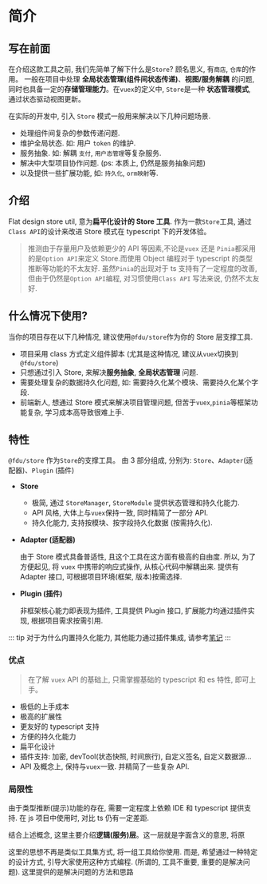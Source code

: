 # 简介

## 写在前面

在介绍这款工具之前, 我们先简单了解下什么是`Store`? 顾名思义, 有`商店`, `仓库`的作用。 一般在项目中处理 **全局状态管理(组件间状态传递)**、**视图/服务解耦** 的问题, 同时也具备一定的**存储管理能力**。在`vuex`的定义中, `Store`是一种 **状态管理模式**, 通过状态驱动视图更新。

在实际的开发中, 引入 `Store` 模式一般用来解决以下几种问题场景.

-   处理组件间复杂的参数传递问题.
-   维护全局状态. 如: 用户 `token` 的维护.
-   服务抽象. 如: 解耦 `支付`, `用户态管理`等复杂服务.
-   解决中大型项目协作问题. (ps: 本质上, 仍然是服务抽象问题)
-   以及提供一些扩展功能, 如: `持久化`, `orm映射`等.

## 介绍

Flat design store util, 意为**扁平化设计的 Store 工具**. 作为一款`Store`工具, 通过`Class API`的设计来改进 Store 模式在 typescript 下的开发体验。

> 推测由于存量用户及依赖更少的 API 等因素,不论是`vuex` 还是 `Pinia`都采用的是`Option API`来定义 Store.而使用 Object 编程对于 typescript 的类型推断等功能的不太友好. 虽然`Pinia`的出现对于 ts 支持有了一定程度的改善, 但由于仍然是`Option API`编程, 对习惯使用`Class API` 写法来说, 仍然不太友好.

## 什么情况下使用?

当你的项目存在以下几种情况, 建议使用`@fdu/store`作为你的 Store 层支撑工具.

-   项目采用 class 方式定义组件脚本 (尤其是这种情况, 建议从`vuex`切换到`@fdu/store`)
-   只想通过引入 Store, 来解决**服务抽象**, **全局状态管理** 问题.
-   需要处理复杂的数据持久化问题, 如: 需要持久化某个模块、需要持久化某个字段.
-   前端新人, 想通过 Store 模式来解决项目管理问题, 但苦于`vuex`,`pinia`等框架功能复杂, 学习成本高导致很难上手.

## 特性

`@fdu/store` 作为`Store`的支撑工具。 由 3 部分组成, 分别为: `Store`、`Adapter`(适配器)、`Plugin` (插件)

-   **Store**

    -   极简, 通过 `StoreManager`, `StoreModule` 提供状态管理和持久化能力.
    -   API 风格, 大体上与`vuex`保持一致, 同时精简了一部分 API.
    -   持久化能力, 支持按模块、按字段持久化数据 (按需持久化).

-   **Adapter (适配器)**

    由于 Store 模式具备普适性, 且这个工具在这方面有极高的自由度. 所以, 为了方便起见, 将 `vuex` 中携带的响应式操作, 从核心代码中解耦出来. 提供有 Adapter 接口, 可根据项目环境(框架, 版本)按需选择.

-   **Plugin (插件)**

    非框架核心能力即表现为插件, 工具提供 Plugin 接口, 扩展能力均通过插件实现, 根据项目需求按需引用.

::: tip
对于为什么内置持久化能力, 其他能力通过插件集成, 请参考[笔记](../../notes/1.md)
:::

### 优点

> 在了解 `vuex` API 的基础上, 只需掌握基础的 typescript 和 es 特性, 即可上手。

-   极低的上手成本
-   极高的扩展性
-   更友好的 typescript 支持
-   方便的持久化能力
-   扁平化设计
-   插件支持: 加密, devTool(状态快照, 时间旅行), 自定义签名, 自定义数据源...
-   API 及概念上, 保持与`vuex`一致. 并精简了一些复杂 API.

### 局限性

由于类型推断(提示)功能的存在, 需要一定程度上依赖 IDE 和 typescript 提供支持. 在 js 项目中使用时, 对比 ts 仍有一定差距.



结合上述概念, 这里主要介绍**逻辑(服务)层**。这一层就是字面含义的意思, 将原

这里的思想不再是类似工具集方式, 将一组工具给你使用. 而是, 希望通过一种特定的设计方式, 引导大家使用这种方式编程. (所谓的, 工具不重要, 重要的是解决问题). 这里提供的是解决问题的方法和思路
